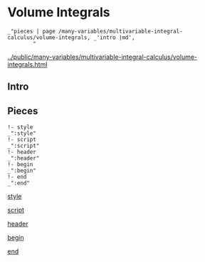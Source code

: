 # Volume Integrals

    _"pieces | page /many-variables/multivariable-integral-calculus/volume-integrals, _'intro |md',
            "

[../public/many-variables/multivariable-integral-calculus/volume-integrals.html](# "save:")


## Intro

## Pieces

    !- style
    _":style"
    !- script
    _":script"
    !- header
    _":header"
    !- begin
    _":begin"
    !- end
    _":end"

[style]() 

[script]()

[header]()

[begin]()

[end]()


